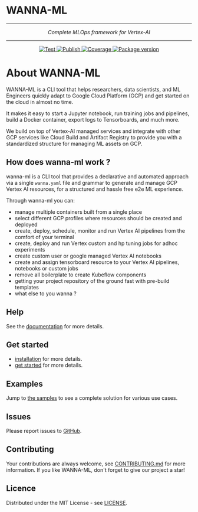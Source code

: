 # WANNA-ML

---

<p align="center" font-style="italic"> 
<em> Complete MLOps framework for Vertex-AI  </em>
</p>

---

<p align="center">
<a href="https://github.com/avast/wanna-ml/actions/workflows/build.yml" target="_blank">
    <img src="https://github.com/avast/wanna-ml/actions/workflows/build.yml/badge.svg" alt="Test">
</a>
<a href="https://github.com/avast/wanna-ml/actions/workflows/deploy_new_version.yml" target="_blank">
    <img src="https://github.com/avast/wanna-ml/actions/workflows/deploy_new_version.yml/badge.svg" alt="Publish">
</a>
<a href="https://codecov.io/gh/avast/wanna-ml" target="_blank">
    <img src="https://codecov.io/gh/avast/wanna-ml/branch/master/graph/badge.svg?token=TAFWK4GJPR" alt="Coverage">
</a>
<a href="https://pypi.org/project/wanna-ml/" target="_blank">
    <img src="https://img.shields.io/pypi/v/wanna-ml?color=%2334D058&label=pypi%20package" alt="Package version">
</a>
</p>

# About WANNA-ML

WANNA-ML is a CLI tool that helps researchers, data scientists, and ML Engineers quickly adapt to Google Cloud Platform (GCP) and get started on the cloud in almost no time.

It makes it easy to start a Jupyter notebook, run training jobs and pipelines, build a Docker container, export logs to Tensorboards, and much more.

We build on top of Vertex-AI managed services and integrate with other GCP services like Cloud Build and Artifact Registry to provide you with a standardized structure for managing ML assets on GCP.


## How does wanna-ml work ?

wanna-ml is a CLI tool that provides a declarative and automated approach via a single `wanna.yaml` file and grammar to generate and manage GCP Vertex AI resources, for a structured and hassle free
e2e ML experience.

Through wanna-ml you can:

* manage multiple containers built from a single place
* select different GCP profiles where resources should be created and deployed
* create, deploy, schedule, monitor and run Vertex AI pipelines from the comfort of your terminal
* create, deploy and run Vertex custom and hp tuning jobs for adhoc experiments
* create custom user or google managed Vertex AI notebooks
* create and assign tensorboard resource to your Vertex AI pipelines, notebooks or custom jobs
* remove all boilerplate to create Kubeflow components
* getting your project repository of the ground fast with pre-build templates
* what else to you wanna ?

## Help

See the [documentation](https://avast.github.io/wanna-ml/) for more details.


## Get started

* [installation](https://avast.github.io/wanna-ml/installation/) for more details.
* [get started](https://avast.github.io/wanna-ml/tutorial/) for more details.


## Examples
Jump to [the samples](https://github.com/avast/wanna-ml/tree/master/samples) to see a complete solution 
for various use cases.

## Issues
Please report issues to [GitHub](https://github.com/avast/wanna-ml/issues).

## Contributing
Your contributions are always welcome, see [CONTRIBUTING.md](https://github.com/avast/wanna-ml/blob/master/CONTRIBUTING.md) for more information.
If you like WANNA-ML, don't forget to give our project a star! 

## Licence
Distributed under the MIT License - see [LICENSE](https://github.com/avast/wanna-ml/blob/master/LICENCE).
